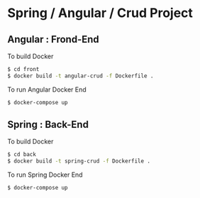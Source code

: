 # Spring / Angular / Crud Project

## Angular : Frond-End
To build Docker
```bash
$ cd front
$ docker build -t angular-crud -f Dockerfile .
```

To run Angular Docker End
```bash
$ docker-compose up
```

## Spring : Back-End
To build Docker
```bash
$ cd back
$ docker build -t spring-crud -f Dockerfile .
```
To run Spring Docker End
```bash
$ docker-compose up
```
